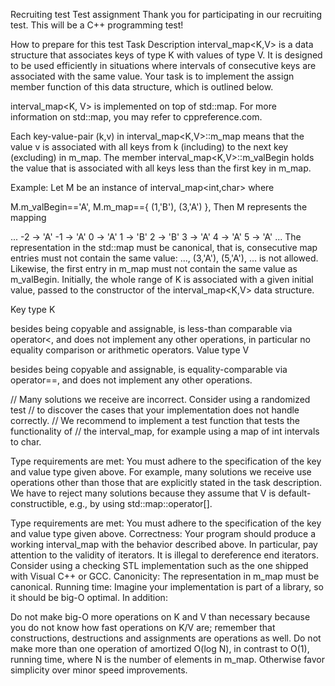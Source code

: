 Recruiting test
Test assignment
Thank you for participating in our recruiting test. This will be a C++ programming test!

How to prepare for this test
Task Description
interval_map<K,V> is a data structure that associates keys of type K with values of type V. It is designed to be used efficiently in situations where intervals of consecutive keys are associated with the same value. Your task is to implement the assign member function of this data structure, which is outlined below.

interval_map<K, V> is implemented on top of std::map. For more information on std::map, you may refer to cppreference.com.

Each key-value-pair (k,v) in interval_map<K,V>::m_map means that the value v is associated with all keys from k (including) to the next key (excluding) in m_map. The member interval_map<K,V>::m_valBegin holds the value that is associated with all keys less than the first key in m_map.

Example: Let M be an instance of interval_map<int,char> where

M.m_valBegin=='A',
M.m_map=={ (1,'B'), (3,'A') },
Then M represents the mapping

...
-2 -> 'A'
-1 -> 'A'
0 -> 'A'
1 -> 'B'
2 -> 'B'
3 -> 'A'
4 -> 'A'
5 -> 'A'
...
The representation in the std::map must be canonical, that is, consecutive map entries must not contain the same value: ..., (3,'A'), (5,'A'), ... is not allowed. Likewise, the first entry in m_map must not contain the same value as m_valBegin. Initially, the whole range of K is associated with a given initial value, passed to the constructor of the interval_map<K,V> data structure.

Key type K

besides being copyable and assignable, is less-than comparable via operator<, and
does not implement any other operations, in particular no equality comparison or arithmetic operators.
Value type V

besides being copyable and assignable, is equality-comparable via operator==, and
does not implement any other operations.


// Many solutions we receive are incorrect. Consider using a randomized test
// to discover the cases that your implementation does not handle correctly.
// We recommend to implement a test function that tests the functionality of
// the interval_map, for example using a map of int intervals to char.

Type requirements are met: You must adhere to the specification of the key and value type given above. For example, many solutions we receive use operations other than those that are explicitly stated in the task description. We have to reject many solutions because they assume that V is default-constructible, e.g., by using std::map::operator[].

Type requirements are met: You must adhere to the specification of the key and value type given above.
Correctness: Your program should produce a working interval_map with the behavior described above. In particular, pay attention to the validity of iterators. It is illegal to dereference end iterators. Consider using a checking STL implementation such as the one shipped with Visual C++ or GCC.
Canonicity: The representation in m_map must be canonical.
Running time: Imagine your implementation is part of a library, so it should be big-O optimal. In addition:

Do not make big-O more operations on K and V than necessary because you do not know how fast operations on K/V are; remember that constructions, destructions and assignments are operations as well.
Do not make more than one operation of amortized O(log N), in contrast to O(1), running time, where N is the number of elements in m_map.
Otherwise favor simplicity over minor speed improvements.
